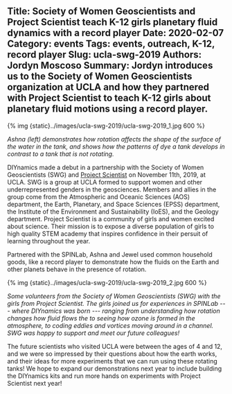 Title: Society of Women Geoscientists and Project Scientist teach K-12 girls planetary fluid dynamics with a record player
Date: 2020-02-07
Category: events
Tags: events, outreach, K-12, record player
Slug: ucla-swg-2019
Authors: Jordyn Moscoso
Summary: Jordyn introduces us to the Society of Women Geoscientists organization at UCLA and how they partnered with Project Scientist to teach K-12 girls about planetary fluid motions using a record player.
---

{% img {static}../images/ucla-swg-2019/ucla-swg-2019_1.jpg 600 %}

_Ashna (left) demonstrates how rotation affects the shape of the
surface of the water in the tank, and shows how the patterns of dye a
tank develops in contrast to a tank that is not rotating._

DIYnamics made a debut in a partnership with the Society of Women
Geoscientists (SWG) and [Project
Scientist](https://projectscientist.org/) on November 11th, 2019, at
UCLA. SWG is a group at UCLA formed to support women and other
underrepresented genders in the geosciences.  Members and allies in
the group come from the Atmospheric and Oceanic Sciences (AOS)
department, the Earth, Planetary, and Space Sciences (EPSS)
department, the Institute of the Environment and Sustainability
(IoES), and the Geology department.  Project Scientist is a community
of girls and women excited about science.  Their mission is to expose
a diverse population of girls to high quality STEM academy that
inspires confidence in their persuit of learning throughout the year.

Partnered with the SPINLab, Ashna and Jewel used common household
goods, like a record player to demonstrate how the fluids on the Earth
and other planets behave in the presence of rotation.

{% img {static}../images/ucla-swg-2019/ucla-swg-2019_2.jpg 600 %}

_Some volunteers from the Society of Women Geoscientists (SWG) with
the girls from Project Scientist. The girls joined us for experiences
in SPINLab --- where DIYnamics was born --- ranging from understanding
how rotation changes how fluid flows the to seeing how ozone is formed
in the atmosphere, to coding eddies and vortices moving around in a
channel.  SWG was happy to support and meet our future colleagues!_

The future scientists who visited UCLA were between the ages of 4 and
12, and we were so impressed by their questions about how the earth
works, and their ideas for more experiments that we can run using
these rotating tanks!  We hope to expand our demonstrations next year
to include building the DIYnamics kits and run more hands on
experiments with Project Scientist next year!
